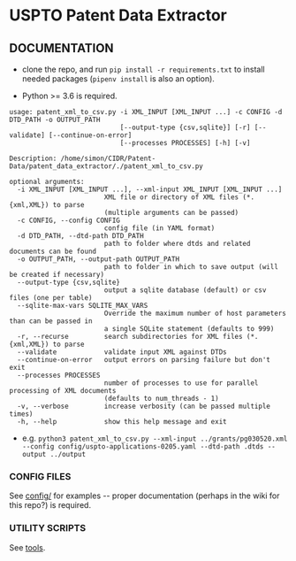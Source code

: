 # USPTO Patent Data Extractor

## DOCUMENTATION

- clone the repo, and run `pip install -r requirements.txt` to install needed packages (`pipenv install` is also an option).

- Python >= 3.6 is required.

```{shell}
usage: patent_xml_to_csv.py -i XML_INPUT [XML_INPUT ...] -c CONFIG -d DTD_PATH -o OUTPUT_PATH
                            [--output-type {csv,sqlite}] [-r] [--validate] [--continue-on-error]
                            [--processes PROCESSES] [-h] [-v]

Description: /home/simon/CIDR/Patent-Data/patent_data_extractor/./patent_xml_to_csv.py

optional arguments:
  -i XML_INPUT [XML_INPUT ...], --xml-input XML_INPUT [XML_INPUT ...]
                        XML file or directory of XML files (*.{xml,XML}) to parse
                        (multiple arguments can be passed)
  -c CONFIG, --config CONFIG
                        config file (in YAML format)
  -d DTD_PATH, --dtd-path DTD_PATH
                        path to folder where dtds and related documents can be found
  -o OUTPUT_PATH, --output-path OUTPUT_PATH
                        path to folder in which to save output (will be created if necessary)
  --output-type {csv,sqlite}
                        output a sqlite database (default) or csv files (one per table)
  --sqlite-max-vars SQLITE_MAX_VARS
                        Override the maximum number of host parameters than can be passed in
                        a single SQLite statement (defaults to 999)
  -r, --recurse         search subdirectories for XML files (*.{xml,XML}) to parse
  --validate            validate input XML against DTDs
  --continue-on-error   output errors on parsing failure but don't exit
  --processes PROCESSES
                        number of processes to use for parallel processing of XML documents
                        (defaults to num_threads - 1)
  -v, --verbose         increase verbosity (can be passed multiple times)
  -h, --help            show this help message and exit
```

- e.g. `python3 patent_xml_to_csv.py --xml-input ../grants/pg030520.xml --config config/uspto-applications-0205.yaml --dtd-path .dtds --output ../output`

### CONFIG FILES

See [config/](config/) for examples -- proper documentation (perhaps in the wiki for this repo?) is required.

### UTILITY SCRIPTS

See [tools](tools/).
